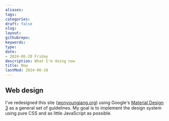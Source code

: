 ```yaml
---
aliases: 
tags:
categories:
draft: false
slug: 
layout: 
githubrepo: 
keywords: 
type: 
date:
- 2024-06-28 Friday
description: What I'm doing now
title: Now
lastMod: 2024-06-28
---
```

## Web design

I've redesigned this site ([wonyoungjang.org](https://wonyoungjang.org)) using Google's [Material Design 3](https://m3.material.io/) as a general set of guidelines. My goal is to implement the design system using pure CSS and as little JavaScript as possible.
